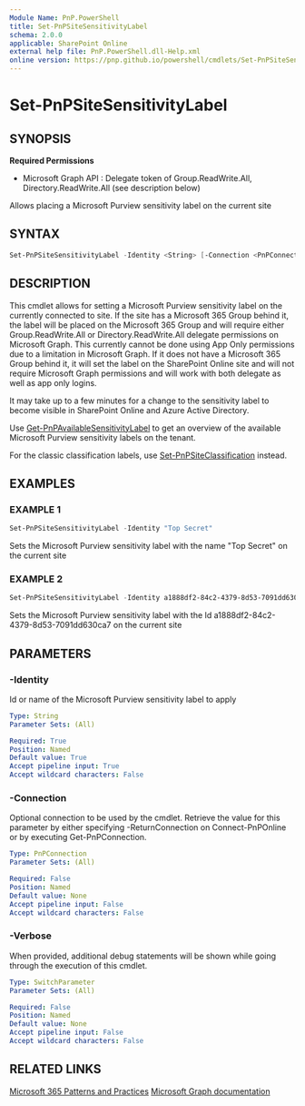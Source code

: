 ```yaml
---
Module Name: PnP.PowerShell
title: Set-PnPSiteSensitivityLabel
schema: 2.0.0
applicable: SharePoint Online
external help file: PnP.PowerShell.dll-Help.xml
online version: https://pnp.github.io/powershell/cmdlets/Set-PnPSiteSensitivityLabel.html
---
```

 
# Set-PnPSiteSensitivityLabel

## SYNOPSIS

**Required Permissions**

  * Microsoft Graph API : Delegate token of Group.ReadWrite.All, Directory.ReadWrite.All (see description below)

Allows placing a Microsoft Purview sensitivity label on the current site

## SYNTAX

```powershell
Set-PnPSiteSensitivityLabel -Identity <String> [-Connection <PnPConnection>] [-Verbose] [<CommonParameters>]
```

## DESCRIPTION
This cmdlet allows for setting a Microsoft Purview sensitivity label on the currently connected to site. If the site has a Microsoft 365 Group behind it, the label will be placed on the Microsoft 365 Group and will require either Group.ReadWrite.All or Directory.ReadWrite.All delegate permissions on Microsoft Graph. This currently cannot be done using App Only permissions due to a limitation in Microsoft Graph. If it does not have a Microsoft 365 Group behind it, it will set the label on the SharePoint Online site and will not require Microsoft Graph permissions and will work with both delegate as well as app only logins.

It may take up to a few minutes for a change to the sensitivity label to become visible in SharePoint Online and Azure Active Directory.

Use [Get-PnPAvailableSensitivityLabel](Get-PnPAvailableSensitivityLabel.html) to get an overview of the available Microsoft Purview sensitivity labels on the tenant.

For the classic classification labels, use [Set-PnPSiteClassification](Set-PnPSiteClassification.html) instead.

## EXAMPLES

### EXAMPLE 1
```powershell
Set-PnPSiteSensitivityLabel -Identity "Top Secret"
```

Sets the Microsoft Purview sensitivity label with the name "Top Secret" on the current site

### EXAMPLE 2
```powershell
Set-PnPSiteSensitivityLabel -Identity a1888df2-84c2-4379-8d53-7091dd630ca7
```

Sets the Microsoft Purview sensitivity label with the Id a1888df2-84c2-4379-8d53-7091dd630ca7 on the current site

## PARAMETERS

### -Identity
Id or name of the Microsoft Purview sensitivity label to apply

```yaml
Type: String
Parameter Sets: (All)

Required: True
Position: Named
Default value: True
Accept pipeline input: True
Accept wildcard characters: False
```

### -Connection
Optional connection to be used by the cmdlet. Retrieve the value for this parameter by either specifying -ReturnConnection on Connect-PnPOnline or by executing Get-PnPConnection.

```yaml
Type: PnPConnection
Parameter Sets: (All)

Required: False
Position: Named
Default value: None
Accept pipeline input: False
Accept wildcard characters: False
```

### -Verbose
When provided, additional debug statements will be shown while going through the execution of this cmdlet.

```yaml
Type: SwitchParameter
Parameter Sets: (All)

Required: False
Position: Named
Default value: None
Accept pipeline input: False
Accept wildcard characters: False
```

## RELATED LINKS

[Microsoft 365 Patterns and Practices](https://aka.ms/m365pnp)
[Microsoft Graph documentation](https://learn.microsoft.com/graph/api/group-update?view=graph-rest-beta&tabs=http#example-2-apply-sensitivity-label-to-a-microsoft-365-group)